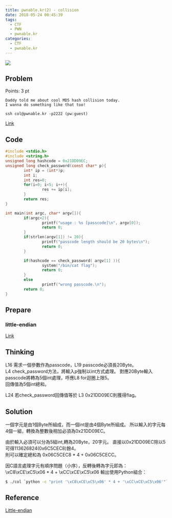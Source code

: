 ```yaml
---
title: pwnable.kr(2) - collision
date: 2018-05-24 00:45:39
tags:
  - CTF
  - PWN
  - pwnable.kr
categories:
  - CTF
  - pwnable.kr
---
```

![](http://pwnable.kr/img/collision.png)
## Problem  
Points: 3 pt  
```
Daddy told me about cool MD5 hash collision today.
I wanna do something like that too!

ssh col@pwnable.kr -p2222 (pw:guest)
```
[Link](http://pwnable.kr/play.php)
<!-- More -->

## Code
```c 
#include <stdio.h>
#include <string.h>
unsigned long hashcode = 0x21DD09EC;
unsigned long check_password(const char* p){
        int* ip = (int*)p;
        int i;
        int res=0;
        for(i=0; i<5; i++){
                res += ip[i];
        }
        return res;
}

int main(int argc, char* argv[]){
        if(argc<2){
                printf("usage : %s [passcode]\n", argv[0]);
                return 0;
        }
        if(strlen(argv[1]) != 20){
                printf("passcode length should be 20 bytes\n");
                return 0;
        }

        if(hashcode == check_password( argv[1] )){
                system("/bin/cat flag");
                return 0;
        }
        else
                printf("wrong passcode.\n");
        return 0;
}

```

## Prepare  
### little-endian  
[Link](https://en.wikipedia.org/wiki/Endianness#Little-endian)

## Thinking  
L16 需求一個參數作為passcode，L19 passcode必須長20Byte。  
L4 check\_password方法，將輸入p強制以int方式處理。
對應20Byte輸入passcode將轉為5個int處理，呼應L8 for迴圈上限5。  
回傳值為5個int總和。

L24 若check\_password回傳值等於 L3 0x21DD09EC則獲得flag。


## Solution  
一個字元是由1個Byte所組成，而一個int是由4個Byte所組成。
所以輸入的字元每4個一組，轉換為整數後相加必須為0x21DD09EC。  

由於輸入必須可以分為5組int,轉為20Byte，20字元。 
直接以0x21DD09EC除以5可得113626824(0x6C5CEC8)餘4。  
則可以確定總和為 0x06C5CEC8 * 4 + 0x06C5CECC。  

因C語言處理字元有順序問題（小序），反轉後轉為字元即為：  
\xC8\xCE\xC5\x06 * 4 + \xCC\xCE\xC5\x06
輸出使用Python組合：
```sh
$ ./col `python -c "print '\xC8\xCE\xC5\x06' * 4 + '\xCC\xCE\xC5\x06'"`
```

## Reference  
[Little-endian](https://en.wikipedia.org/wiki/Endianness#Little-endian)

